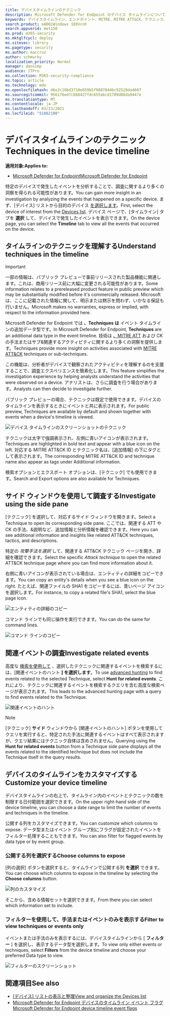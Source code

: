```yaml
---
title: デバイスタイムラインのテクニック
description: Microsoft Defender for Endpoint のデバイス タイムラインについて
keywords: デバイスタイムライン、エンドポイント、MITRE、MITRE ATT&CK、テクニック、戦術
search.product: eADQiWindows 10XVcnh
search.appverid: met150
ms.prod: m365-security
ms.mktglfcycl: deploy
ms.sitesec: library
ms.pagetype: security
ms.author: maccruz
author: schmurky
localization_priority: Normal
manager: dansimp
audience: ITPro
ms.collection: M365-security-compliance
ms.topic: article
ms.technology: mde
ms.openlocfilehash: d6e2c18bd3710e659b5f9887844bc92528da4607
ms.sourcegitcommit: 956176ed7c8b8427fdc655abcd1709d86da9447e
ms.translationtype: MT
ms.contentlocale: ja-JP
ms.lasthandoff: 03/23/2021
ms.locfileid: "51062100"
---
```

# <a name="techniques-in-the-device-timeline"></a><span data-ttu-id="fea79-104">デバイスタイムラインのテクニック</span><span class="sxs-lookup"><span data-stu-id="fea79-104">Techniques in the device timeline</span></span>


<span data-ttu-id="fea79-105">**適用対象:**</span><span class="sxs-lookup"><span data-stu-id="fea79-105">**Applies to:**</span></span>
- [<span data-ttu-id="fea79-106">Microsoft Defender for Endpoint</span><span class="sxs-lookup"><span data-stu-id="fea79-106">Microsoft Defender for Endpoint</span></span>](https://go.microsoft.com/fwlink/p/?linkid=2146631)


<span data-ttu-id="fea79-107">特定のデバイスで発生したイベントを分析することで、調査に関するより多くの洞察を得られる可能性があります。</span><span class="sxs-lookup"><span data-stu-id="fea79-107">You can gain more insight in an investigation by analyzing the events that happened on a specific device.</span></span> <span data-ttu-id="fea79-108">まず、[デバイス] リストから目的のデバイス [を選択します](machines-view-overview.md)。</span><span class="sxs-lookup"><span data-stu-id="fea79-108">First, select the device of interest from the [Devices list](machines-view-overview.md).</span></span> <span data-ttu-id="fea79-109">デバイス ページで、[タイムライン] タブを **選択** して、デバイスで発生したイベントを表示できます。</span><span class="sxs-lookup"><span data-stu-id="fea79-109">On the device page, you can select the **Timeline** tab to view all the events that occurred on the device.</span></span>

## <a name="understand-techniques-in-the-timeline"></a><span data-ttu-id="fea79-110">タイムラインのテクニックを理解する</span><span class="sxs-lookup"><span data-stu-id="fea79-110">Understand techniques in the timeline</span></span>

>[!IMPORTANT]
><span data-ttu-id="fea79-111">一部の情報は、パブリック プレビューで事前リリースされた製品機能に関連します。これは、商用リリース前に大幅に変更される可能性があります。</span><span class="sxs-lookup"><span data-stu-id="fea79-111">Some information relates to a prereleased product feature in public preview which may be substantially modified before it's commercially released.</span></span> <span data-ttu-id="fea79-112">Microsoft は、ここに記載された情報に関して、明示または黙示を問わず、いかなる保証も行いません。</span><span class="sxs-lookup"><span data-stu-id="fea79-112">Microsoft makes no warranties, express or implied, with respect to the information provided here.</span></span>

<span data-ttu-id="fea79-113">Microsoft Defender for Endpoint では **、Techniques は** イベント タイムラインの追加データ型です。</span><span class="sxs-lookup"><span data-stu-id="fea79-113">In Microsoft Defender for Endpoint, **Techniques** are an additional data type in the event timeline.</span></span> <span data-ttu-id="fea79-114">技術は [、MITRE ATT](https://attack.mitre.org/) および CK の手法またはサブ&関連するアクティビティに関するより多くの洞察を提供します。</span><span class="sxs-lookup"><span data-stu-id="fea79-114">Techniques provide more insight on activities associated with [MITRE ATT&CK](https://attack.mitre.org/) techniques or sub-techniques.</span></span> 

<span data-ttu-id="fea79-115">この機能は、分析者がデバイスで観察されたアクティビティを理解するのを支援することで、調査エクスペリエンスを簡素化します。</span><span class="sxs-lookup"><span data-stu-id="fea79-115">This feature simplifies the investigation experience by helping analysts understand the activities that were observed on a device.</span></span> <span data-ttu-id="fea79-116">アナリストは、さらに調査を行う場合があります。</span><span class="sxs-lookup"><span data-stu-id="fea79-116">Analysts can then decide to investigate further.</span></span>

<span data-ttu-id="fea79-117">パブリック プレビューの場合、テクニックは既定で使用できます。デバイスのタイムラインを表示するときにイベントと共に表示されます。</span><span class="sxs-lookup"><span data-stu-id="fea79-117">For public preview, Techniques are available by default and shown together with events when a device's timeline is viewed.</span></span> 

![デバイス タイムラインのスクリーンショットのテクニック](images/device-timeline-2.png)

<span data-ttu-id="fea79-119">テクニックは太字で強調表示され、左側に青いアイコンが表示されます。</span><span class="sxs-lookup"><span data-stu-id="fea79-119">Techniques are highlighted in bold text and appear with a blue icon on the left.</span></span> <span data-ttu-id="fea79-120">対応する MITRE ATT&CK ID とテクニック名は、[追加情報] の下にタグとして表示されます。</span><span class="sxs-lookup"><span data-stu-id="fea79-120">The corresponding MITRE ATT&CK ID and technique name also appear as tags under Additional information.</span></span> 

<span data-ttu-id="fea79-121">検索オプションとエクスポート オプションは、[テクニック] でも使用できます。</span><span class="sxs-lookup"><span data-stu-id="fea79-121">Search and Export options are also available for Techniques.</span></span>

## <a name="investigate-using-the-side-pane"></a><span data-ttu-id="fea79-122">サイド ウィンドウを使用して調査する</span><span class="sxs-lookup"><span data-stu-id="fea79-122">Investigate using the side pane</span></span>

<span data-ttu-id="fea79-123">[テクニック] を選択して、対応するサイド ウィンドウを開きます。</span><span class="sxs-lookup"><span data-stu-id="fea79-123">Select a Technique to open its corresponding side pane.</span></span> <span data-ttu-id="fea79-124">ここでは、関連する ATT や CK の手法、&説明など、追加情報と分析情報を確認できます。</span><span class="sxs-lookup"><span data-stu-id="fea79-124">Here you can see additional information and insights like related ATT&CK techniques, tactics, and descriptions.</span></span> 

<span data-ttu-id="fea79-125">特定の *攻撃手法を選択* して、関連する ATT&CK テクニック ページを開き、詳細を確認できます。</span><span class="sxs-lookup"><span data-stu-id="fea79-125">Select the specific *Attack technique* to open the related ATT&CK technique page where you can find more information about it.</span></span>

<span data-ttu-id="fea79-126">右側に青いアイコンが表示されている場合は、エンティティの詳細をコピーできます。</span><span class="sxs-lookup"><span data-stu-id="fea79-126">You can copy an entity's details when you see a blue icon on the right.</span></span> <span data-ttu-id="fea79-127">たとえば、関連ファイルの SHA1 をコピーするには、青いページ アイコンを選択します。</span><span class="sxs-lookup"><span data-stu-id="fea79-127">For instance, to copy a related file's SHA1, select the blue page icon.</span></span>

![エンティティの詳細のコピー](images/techniques-side-pane-clickable.png)

<span data-ttu-id="fea79-129">コマンド ラインでも同じ操作を実行できます。</span><span class="sxs-lookup"><span data-stu-id="fea79-129">You can do the same for command lines.</span></span>

![コマンド ラインのコピー](images/techniques-side-pane-command.png)


## <a name="investigate-related-events"></a><span data-ttu-id="fea79-131">関連イベントの調査</span><span class="sxs-lookup"><span data-stu-id="fea79-131">Investigate related events</span></span>

<span data-ttu-id="fea79-132">高度な [検索を使用して](advanced-hunting-overview.md) 、選択したテクニックに関連するイベントを検索するには、[関連イベントのハント **] を選択します**。</span><span class="sxs-lookup"><span data-stu-id="fea79-132">To use [advanced hunting](advanced-hunting-overview.md) to find events related to the selected Technique, select **Hunt for related events**.</span></span> <span data-ttu-id="fea79-133">これにより、テクニックに関連するイベントを検索するクエリを含む高度な検索ページが表示されます。</span><span class="sxs-lookup"><span data-stu-id="fea79-133">This leads to the advanced hunting page with a query to find events related to the Technique.</span></span>

![関連イベントのハント](images/techniques-hunt-for-related-events.png)

>[!NOTE]
><span data-ttu-id="fea79-135">[テクニック] **サイド** ウィンドウから [関連イベントのハント] ボタンを使用してクエリを実行すると、特定された手法に関連するイベントはすべて表示されますが、クエリ結果にはテクニック自体は含めされません。</span><span class="sxs-lookup"><span data-stu-id="fea79-135">Querying using the **Hunt for related events** button from a Technique side pane displays all the events related to the identified technique but does not include the Technique itself in the query results.</span></span>


## <a name="customize-your-device-timeline"></a><span data-ttu-id="fea79-136">デバイスのタイムラインをカスタマイズする</span><span class="sxs-lookup"><span data-stu-id="fea79-136">Customize your device timeline</span></span>

<span data-ttu-id="fea79-137">デバイスタイムラインの右上で、タイムライン内のイベントとテクニックの数を制限する日付範囲を選択できます。</span><span class="sxs-lookup"><span data-stu-id="fea79-137">On the upper right-hand side of the device timeline, you can choose a date range to limit the number of events and techniques in the timeline.</span></span> 

<span data-ttu-id="fea79-138">公開する列をカスタマイズできます。</span><span class="sxs-lookup"><span data-stu-id="fea79-138">You can customize which columns to expose.</span></span> <span data-ttu-id="fea79-139">データ型またはイベント グループ別にフラグが設定されたイベントをフィルター処理することもできます。</span><span class="sxs-lookup"><span data-stu-id="fea79-139">You can also filter for flagged events by data type or by event group.</span></span>

### <a name="choose-columns-to-expose"></a><span data-ttu-id="fea79-140">公開する列を選択する</span><span class="sxs-lookup"><span data-stu-id="fea79-140">Choose columns to expose</span></span>
<span data-ttu-id="fea79-141">[列の選択] ボタンを選択すると、タイムラインで公開する列 **を選択** できます。</span><span class="sxs-lookup"><span data-stu-id="fea79-141">You can choose which columns to expose in the timeline by selecting the **Choose columns** button.</span></span>

![列のカスタマイズ](images/filter-customize-columns.png)

<span data-ttu-id="fea79-143">そこから、含める情報セットを選択できます。</span><span class="sxs-lookup"><span data-stu-id="fea79-143">From there you can select which information set to include.</span></span>

### <a name="filter-to-view-techniques-or-events-only"></a><span data-ttu-id="fea79-144">フィルターを使用して、手法またはイベントのみを表示する</span><span class="sxs-lookup"><span data-stu-id="fea79-144">Filter to view techniques or events only</span></span>

<span data-ttu-id="fea79-145">イベントまたは手法のみを表示するには、デバイスタイムラインから [ **フィルター** ] を選択し、表示するデータ型を選択します。</span><span class="sxs-lookup"><span data-stu-id="fea79-145">To view only either events or techniques, select **Filters** from the device timeline and choose your preferred Data type to view.</span></span>

![フィルターのスクリーンショット](images/device-timeline-filters.png)



## <a name="see-also"></a><span data-ttu-id="fea79-147">関連項目</span><span class="sxs-lookup"><span data-stu-id="fea79-147">See also</span></span>
- <span data-ttu-id="fea79-148">[[デバイス] リストの表示と整理](machines-view-overview.md)</span><span class="sxs-lookup"><span data-stu-id="fea79-148">[View and organize the Devices list](machines-view-overview.md)</span></span>
- [<span data-ttu-id="fea79-149">Microsoft Defender for Endpoint デバイスのタイムライン イベント フラグ</span><span class="sxs-lookup"><span data-stu-id="fea79-149">Microsoft Defender for Endpoint device timeline event flags</span></span>](device-timeline-event-flag.md) 


 
